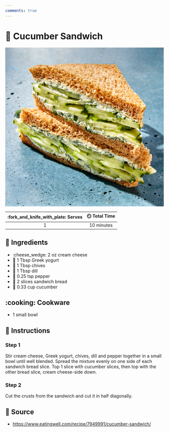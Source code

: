 ```yaml
---
comments: true
---
```

# :sandwich: Cucumber Sandwich

![Cucumber Sandwich](../assets/images/cucumber-sandwich.jpg)

| :fork_and_knife_with_plate: Serves | :timer_clock: Total Time |
|:----------------------------------:|:-----------------------: |
| 1 | 10 minutes |

## :salt: Ingredients

- :cheese_wedge: 2 oz cream cheese
- :microbe: 1 Tbsp Greek yogurt
- :herb: 1 Tbsp chives
- :herb: 1 Tbsp dill
- :salt: 0.25 tsp pepper
- :bread: 2 slices sandwich bread
- :cucumber: 0.33 cup cucumber

## :cooking: Cookware

- 1 small bowl

## :pencil: Instructions

### Step 1

Stir cream cheese, Greek yogurt, chives, dill and pepper together in a small bowl until well blended. Spread the mixture
evenly on one side of each sandwich bread slice. Top 1 slice with cucumber slices, then top with the other bread slice,
cream cheese-side down.

### Step 2

Cut the crusts from the sandwich and cut it in half diagonally.

## :link: Source

- <https://www.eatingwell.com/recipe/7949991/cucumber-sandwich/>
